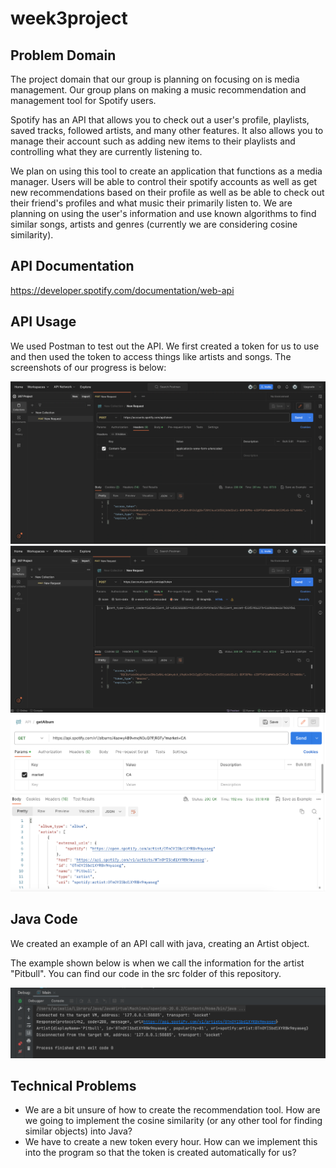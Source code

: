 # week3project

## Problem Domain
The project domain that our group is planning on focusing on is media management. Our group plans on making a music 
recommendation and management tool for Spotify users.

Spotify has an API that allows you to check out a user's profile, playlists, saved tracks, followed artists, 
and many other features. It also allows you to manage their account such as adding new items to their playlists and
controlling what they are currently listening to.

We plan on using this tool to create an application that functions as a media manager. Users will be able to control
their spotify accounts as well as get new recommendations based on their profile as well as be able to check out their
friend's profiles and what music their primarily listen to. We are planning on using the user's information and use
known algorithms to find similar songs, artists and genres (currently we are considering cosine similarity).

## API Documentation
https://developer.spotify.com/documentation/web-api

## API Usage
We used Postman to test out the API. We first created a token for us to use and then used the token to access things
like artists and songs. The screenshots of our progress is below: 

![Postman Example 1.png](src%2Fimages%2FPostman%20Example%201.png)
![Postman Example 2.png](src%2Fimages%2FPostman%20Example%202.png)
![Postman Example 3.png](src%2Fimages%2FPostman%20Example%203.png)

## Java Code
We created an example of an API call with java, creating an Artist object.

The example shown below is when we call the information for the artist "Pitbull".
You can find our code in the src folder of this repository.

![Java Output Example.png](src%2Fimages%2FJava%20Output%20Example.png)

## Technical Problems
- We are a bit unsure of how to create the recommendation tool. How are we going to implement the cosine similarity
(or any other tool for finding similar objects) into Java?
- We have to create a new token every hour. How can we implement this into the program so that the token is created 
automatically for us?